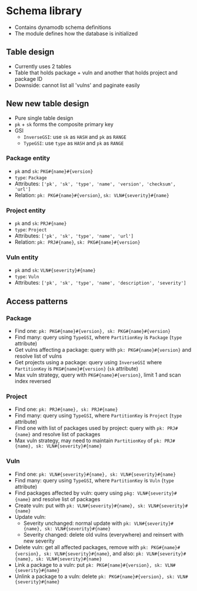 # Schema library

- Contains dynamodb schema definitions
- The module defines how the database is initialized

## Table design

- Currently uses 2 tables
- Table that holds package + vuln and another that holds project and package ID
- Downside: cannot list all 'vulns' and paginate easily

## New new table design

- Pure single table design
- `pk` + `sk` forms the composite primary key
- GSI
  - `InverseGSI`: use `sk` as `HASH` and `pk` as `RANGE`
  - `TypeGSI`: use `type` as `HASH` and `pk` as `RANGE`

### Package entity

- `pk` and `sk`: `PKG#{name}#{version}`
- `type`: `Package`
- Attributes: `['pk', 'sk', 'type', 'name', 'version', 'checksum', 'url']`
- Relation: `pk: PKG#{name}#{version}`, `sk: VLN#{severity}#{name}`

### Project entity

- `pk` and `sk`: `PRJ#{name}`
- `type`: `Project`
- Attributes: `['pk', 'sk', 'type', 'name', 'url']`
- Relation: `pk: PRJ#{name}`, `sk: PKG#{name}#{version}`

### Vuln entity

- `pk` and `sk`: `VLN#{severity}#{name}`
- `type`: `Vuln`
- Attributes: `['pk', 'sk', 'type', 'name', 'description', 'severity']`

## Access patterns

### Package

- Find one: `pk: PKG#{name}#{version}, sk: PKG#{name}#{version}`
- Find many: query using `TypeGSI`, where `PartitionKey` is `Package` (`type` attribute)
- Get vulns affecting a package: query with `pk: PKG#{name}#{version}` and resolve list of vulns
- Get projects using a package: query using `InverseGSI` where `PartitionKey` is `PKG#{name}#{version}` (`sk` attribute)
- Max vuln strategy, query with `PKG#{name}#{version}`, limit 1 and scan index reversed

### Project

- Find one: `pk: PRJ#{name}, sk: PRJ#{name}`
- Find many: query using `TypeGSI`, where `PartitionKey` is `Project` (`type` attribute)
- Find one with list of packages used by project: query with `pk: PRJ#{name}` and resolve list of packages
- Max vuln strategy, may need to maintain `PartitionKey` of `pk: PRJ#{name}, sk: VLN#{severity}#{name}`

### Vuln

- Find one: `pk: VLN#{severity}#{name}, sk: VLN#{severity}#{name}`
- Find many: query using `TypeGSI`, where `PartitionKey` is `Vuln` (`type` attribute)
- Find packages affected by vuln: query using `pkg: VLN#{severity}#{name}` and resolve list of packages
- Create vuln: put with `pk: VLN#{severity}#{name}, sk: VLN#{severity}#{name}`
- Update vuln:
  - Severity unchanged: normal update with `pk: VLN#{severity}#{name}, sk: VLN#{severity}#{name}`
  - Severity changed: delete old vulns (everywhere) and reinsert with new severity
- Delete vuln: get all affected packages, remove with
  `pk: PKG#{name}#{version}, sk: VLN#{severity}#{name}`,
  and also: `pk: VLN#{severity}#{name}, sk: VLN#{severity}#{name}`
- Link a package to a vuln: put `pk: PKG#{name}#{version}, sk: VLN#{severity}#{name}`
- Unlink a package to a vuln: delete `pk: PKG#{name}#{version}, sk: VLN#{severity}#{name}`

